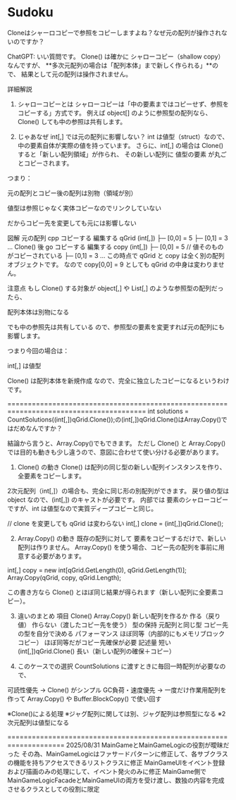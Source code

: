 # Sudoku

Cloneはシャーロコピーで参照をコピーしますよね？なぜ元の配列が操作されないのですか？


ChatGPT:
いい質問です。
Clone() は確かに シャローコピー（shallow copy）なんですが、
**多次元配列の場合は「配列本体」まで新しく作られる」**ので、
結果として元の配列は操作されません。

 詳細解説
1. シャローコピーとは
シャローコピーは「中の要素まではコピーせず、参照をコピーする」方式です。
例えば object[] のように参照型の配列なら、Clone() しても中の参照は共有します。

2. じゃあなぜ int[,] では元の配列に影響しない？
int は値型（struct）なので、中の要素自体が実際の値を持っています。
さらに、int[,] の場合は Clone() すると「新しい配列領域」が作られ、
その新しい配列に 値型の要素 が丸ごとコピーされます。

つまり：

元の配列とコピー後の配列は別物（領域が別）

値型は参照じゃなく実体コピーなのでリンクしていない

だからコピー先を変更しても元には影響しない

図解
元の配列
cpp
コピーする
編集する
qGrid (int[,])
 ├─ [0,0] = 5
 ├─ [0,1] = 3
 ...
Clone() 後
go
コピーする
編集する
copy (int[,])
 ├─ [0,0] = 5  // 値そのものがコピーされている
 ├─ [0,1] = 3
 ...
この時点で qGrid と copy は全く別の配列オブジェクトです。
なので copy[0,0] = 9 としても qGrid の中身は変わりません。

 注意点
もし Clone() する対象が object[,] や List<int>[,] のような参照型の配列だったら、

配列本体は別物になる

でも中の参照先は共有している
ので、参照型の要素を変更すれば元の配列にも影響します。

つまり今回の場合は：

int[,] は値型

Clone() は配列本体を新規作成
なので、完全に独立したコピーになるというわけです。

========================================================================================
int solutions = CountSolutions((int[,])qGrid.Clone());の(int[,])qGrid.Clone()はArray.Copy()ではだめなんですか？

結論から言うと、Array.Copy()でもできます。
ただし Clone() と Array.Copy() では目的も動きも少し違うので、意図に合わせて使い分ける必要があります。

1. Clone() の動き
Clone() は配列の同じ型の新しい配列インスタンスを作り、全要素をコピーします。

2次元配列（int[,]）の場合も、完全に同じ形の別配列ができます。
戻り値の型は object なので、(int[,]) のキャストが必要です。
内部では 要素のシャローコピーですが、int は値型なので実質ディープコピーと同じ。

// clone を変更しても qGrid は変わらない
int[,] clone = (int[,])qGrid.Clone();

2. Array.Copy() の動き
既存の配列に対して 要素をコピーするだけで、新しい配列は作りません。
Array.Copy() を使う場合、コピー先の配列を事前に用意する必要があります。

int[,] copy = new int[qGrid.GetLength(0), qGrid.GetLength(1)];
Array.Copy(qGrid, copy, qGrid.Length);

この書き方なら Clone() とほぼ同じ結果が得られます（新しい配列に全要素コピー）。

3. 違いのまとめ
項目					Clone()								Array.Copy()
新しい配列を作るか		作る（戻り値）							作らない（渡したコピー先を使う）
型の保持				元配列と同じ型							コピー先の型を自分で決める
パフォーマンス			ほぼ同等（内部的にもメモリブロックコピー）	ほぼ同等だがコピー先確保が必要
記述量					短い (int[,])qGrid.Clone()				長い（新しい配列の確保＋コピー）

4. このケースでの選択
CountSolutions に渡すときに毎回一時配列が必要なので、

可読性優先 → Clone() がシンプル
GC負荷・速度優先 → 一度だけ作業用配列を作って Array.Copy() や Buffer.BlockCopy() で使い回す

※Clone()による処理
※ジャグ配列に関しては別、ジャグ配列は参照型になる
※2次元配列は値型になる


====================================================================
2025/08/31
MainGameとMainGameLogicの役割が曖昧だった
その為、MainGameLogicはファサードパターンに修正して、各サブクラスの機能を持ちアクセスできるリストクラスに修正
MainGameUIをイベント登録および描画のみの処理にして、イベント発火のみに修正
MainGame側でMainGameLogicFacadeとMainGameUIの両方を受け渡し、数独の内容を完成させるクラスとしての役割に限定